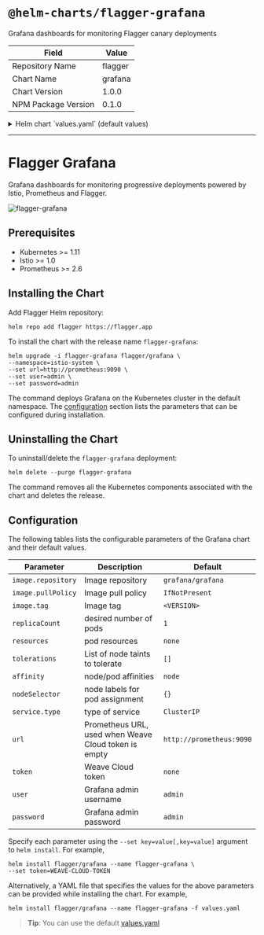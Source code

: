 # `@helm-charts/flagger-grafana`

Grafana dashboards for monitoring Flagger canary deployments

| Field               | Value   |
| ------------------- | ------- |
| Repository Name     | flagger |
| Chart Name          | grafana |
| Chart Version       | 1.0.0   |
| NPM Package Version | 0.1.0   |

<details>

<summary>Helm chart `values.yaml` (default values)</summary>

```yaml
# Default values for grafana.
# This is a YAML-formatted file.
# Declare variables to be passed into your templates.

replicaCount: 1

image:
  repository: grafana/grafana
  tag: 5.4.3
  pullPolicy: IfNotPresent

service:
  type: ClusterIP
  port: 80

resources:
  {}
  # limits:
  #  cpu: 100m
  #  memory: 128Mi
  # requests:
  #  cpu: 100m
  #  memory: 128Mi

nodeSelector: {}

tolerations: []

affinity: {}

user: admin
password:

# Istio Prometheus instance
url: http://prometheus:9090

# Weave Cloud instance token
token:
```

</details>

---

# Flagger Grafana

Grafana dashboards for monitoring progressive deployments powered by Istio, Prometheus and Flagger.

![flagger-grafana](https://raw.githubusercontent.com/stefanprodan/flagger/master/docs/screens/grafana-canary-analysis.png)

## Prerequisites

- Kubernetes >= 1.11
- Istio >= 1.0
- Prometheus >= 2.6

## Installing the Chart

Add Flagger Helm repository:

```console
helm repo add flagger https://flagger.app
```

To install the chart with the release name `flagger-grafana`:

```console
helm upgrade -i flagger-grafana flagger/grafana \
--namespace=istio-system \
--set url=http://prometheus:9090 \
--set user=admin \
--set password=admin
```

The command deploys Grafana on the Kubernetes cluster in the default namespace.
The [configuration](#configuration) section lists the parameters that can be configured during installation.

## Uninstalling the Chart

To uninstall/delete the `flagger-grafana` deployment:

```console
helm delete --purge flagger-grafana
```

The command removes all the Kubernetes components associated with the chart and deletes the release.

## Configuration

The following tables lists the configurable parameters of the Grafana chart and their default values.

| Parameter          | Description                                          | Default                  |
| ------------------ | ---------------------------------------------------- | ------------------------ |
| `image.repository` | Image repository                                     | `grafana/grafana`        |
| `image.pullPolicy` | Image pull policy                                    | `IfNotPresent`           |
| `image.tag`        | Image tag                                            | `<VERSION>`              |
| `replicaCount`     | desired number of pods                               | `1`                      |
| `resources`        | pod resources                                        | `none`                   |
| `tolerations`      | List of node taints to tolerate                      | `[]`                     |
| `affinity`         | node/pod affinities                                  | `node`                   |
| `nodeSelector`     | node labels for pod assignment                       | `{}`                     |
| `service.type`     | type of service                                      | `ClusterIP`              |
| `url`              | Prometheus URL, used when Weave Cloud token is empty | `http://prometheus:9090` |
| `token`            | Weave Cloud token                                    | `none`                   |
| `user`             | Grafana admin username                               | `admin`                  |
| `password`         | Grafana admin password                               | `admin`                  |

Specify each parameter using the `--set key=value[,key=value]` argument to `helm install`. For example,

```console
helm install flagger/grafana --name flagger-grafana \
--set token=WEAVE-CLOUD-TOKEN
```

Alternatively, a YAML file that specifies the values for the above parameters can be provided while installing the chart. For example,

```console
helm install flagger/grafana --name flagger-grafana -f values.yaml
```

> **Tip**: You can use the default [values.yaml](values.yaml)
